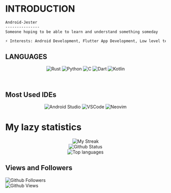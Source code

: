 # INTRODUCTION
```bash
Android-Jester
---------------
Someone hoping to be able to learn and understand something someday

⚡ 𝙸𝚗𝚝𝚎𝚛𝚎𝚜𝚝𝚜: Android Development, Flutter App Development, Low level technology(sort of)
```

## LANGUAGES
<p align=center>
  <img src="https://img.shields.io/badge/rust-orange?style=for-the-badge&logo=rust" alt="Rust">
  <img src="https://img.shields.io/badge/python-blue?style=for-the-badge&logo=python" alt="Python">
  <img src="https://img.shields.io/badge/c-orange?style=for-the-badge&logo=c" alt="C">
  <img src="https://img.shields.io/badge/dart-blue?style=for-the-badge&logo=dart" alt="Dart">
  <img src="https://img.shields.io/badge/kotlin-purple?style=for-the-badge&logo=kotlin" alt="Kotlin">
</p>


<!-- ![Kotlin][kotlin]
![Dart][Dart]
![C][C]
![Rust][Rust]
![Python][Python] -->
<br/>

## Most Used IDEs
<!-- ![Intellij IDEA][Android Studio] -->
<p align=center>
  <img src="https://img.shields.io/badge/android%20studio-green?style=for-the-badge&logo=androidstudio" alt="Android Studio">
  <img src="https://img.shields.io/badge/vscode-blue.svg?logo=visual-studio-code&style=for-the-badge" alt="VSCode">
  <img src="https://img.shields.io/badge/neovim-purple?style=for-the-badge&logo=neovim" alt="Neovim">
</p>

# My lazy statistics
<p align=center>
  <img src="https://streak-stats.demolab.com?user=Android-Jester&theme=nord&hide_border=true&border_radius=20&date_format=%5BY%20%5DM%20j&fire=EB5454&currStreakNum=EB5454" alt="My Streak"> <br>
  <img src="https://github-readme-stats.vercel.app/api?username=Android-Jester&show_icons=true&theme=nord&title_color=blue&scount_private=true" alt="Github Status"><br>
  <img src="https://github-readme-stats.vercel.app/api/top-langs/?username=Android-Jester&hide=html&theme=nord&title_color=blue&count_private=true&layout=compact" alt="Top languages">
</p>



<!-- ![GitHub Streak][Streak]
![Android-Jester' stats][Status]
![Top Languages][Top Langs] -->

## Views and Followers
![Github Followers][Followers] <br>
![Github Views][Views]


<!-- Languages -->
[Rust]: https://img.shields.io/badge/rust-orange?style=for-the-badge&logo=rust
[Python]: https://img.shields.io/badge/python-blue?style=for-the-badge&logo=python
[C]: https://img.shields.io/badge/c-orange?style=for-the-badge&logo=c
[Dart]: https://img.shields.io/badge/dart-blue?style=for-the-badge&logo=dart
[Kotlin]: https://img.shields.io/badge/kotlin-purple?style=for-the-badge&logo=kotlin


<!-- IDEs -->
[Android Studio]: https://img.shields.io/badge/android%20studio-green?style=for-the-badge&logo=androidstudio
[VSCode]: https://img.shields.io/badge/vscode-blue.svg?logo=visual-studio-code&style=for-the-badge
[Neovim]: https://img.shields.io/badge/neovim-purple?style=for-the-badge&logo=neovim

<!-- Socials -->
[Followers]: https://img.shields.io/github/followers/Android-Jester?label=Followers&style=for-the-badge
[Youtube]: https://img.shields.io/github/followers/Android-Jester?label=Followers&style=social
[Views]: https://komarev.com/ghpvc/?username=Android-Jester&style=for-the-badge&label=Views&color=ff69b4

<!-- Statistics -->
[Status]: https://github-readme-stats.vercel.app/api?username=Android-Jester&show_icons=true&theme=nord&title_color=blue&scount_private=true
[Streak]: https://streak-stats.demolab.com?user=Android-Jester&theme=nord&hide_border=true&border_radius=20&date_format=%5BY%20%5DM%20j&fire=EB5454&currStreakNum=EB5454
[Top Langs]: https://github-readme-stats.vercel.app/api/top-langs/?username=Android-Jester&hide=html&theme=nord&title_color=blue&count_private=true&layout=compact
